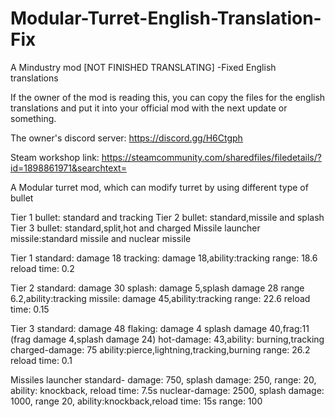 # Modular-Turret-English-Translation-Fix
A Mindustry mod
[NOT FINISHED TRANSLATING]
-Fixed English translations

If the owner of the mod is reading this, you can copy the files for the english translations and put it into your official mod with the next update or something.

The owner's discord server: https://discord.gg/H6Ctgph

Steam workshop link: https://steamcommunity.com/sharedfiles/filedetails/?id=1898861971&searchtext=

A Modular turret mod, which can modify turret by using different type of bullet

Tier 1 bullet: standard and tracking
Tier 2 bullet: standard,missile and splash
Tier 3 bullet: standard,split,hot and charged
Missile launcher missile:standard missile and nuclear missile

Tier 1 standard: damage 18
tracking: damage 18,ability:tracking
range: 18.6
reload time: 0.2

Tier 2 standard: damage 30
splash: damage 5,splash damage 28 range 6.2,ability:tracking
missile: damage 45,ability:tracking
range: 22.6
reload time: 0.15

Tier 3 standard: damage 48
flaking: damage 4 splash damage 40,frag:11 (frag damage 4,splash damage 24)
hot-damage: 43,ability: burning,tracking
charged-damage: 75 ability:pierce,lightning,tracking,burning
range: 26.2
reload time: 0.1

Missiles launcher standard- damage: 750, splash damage: 250, range: 20, ability: knockback, reload time: 7.5s
nuclear-damage: 2500, splash damage: 1000, range 20, ability:knockback,reload time: 15s
range: 100
